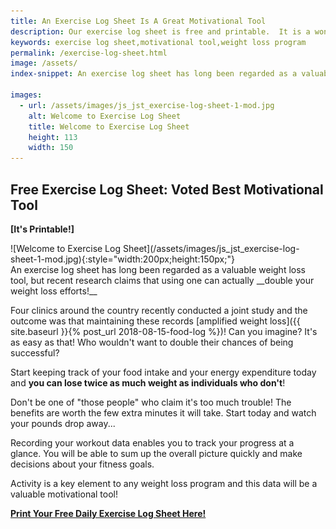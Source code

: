 ```yaml
---
title: An Exercise Log Sheet Is A Great Motivational Tool
description: Our exercise log sheet is free and printable.  It is a wonderful motivational tool for any weight loss program and will help keep you on track!
keywords: exercise log sheet,motivational tool,weight loss program
permalink: /exercise-log-sheet.html
image: /assets/
index-snippet: An exercise log sheet has long been regarded as a valuable weight loss tool, but recent research claims that using one can actually double your weight loss efforts.

images:
  - url: /assets/images/js_jst_exercise-log-sheet-1-mod.jpg
    alt: Welcome to Exercise Log Sheet
    title: Welcome to Exercise Log Sheet
    height: 113
    width: 150
---
```


## Free Exercise Log Sheet: Voted Best Motivational Tool
__[It's Printable!]__

<div class="ImageBlock ImageBlockRight" markdown="1">
![Welcome to Exercise Log Sheet](/assets/images/js_jst_exercise-log-sheet-1-mod.jpg){:style="width:200px;height:150px;"}
</div>
An exercise log sheet has long been regarded as a valuable weight loss tool, but recent research claims that using one can actually __double your weight loss efforts!__

Four clinics around the country recently conducted a joint study and the outcome was that maintaining these records [amplified weight loss]({{ site.baseurl }}{% post_url 2018-08-15-food-log %})! Can you imagine? It's as easy as that! Who wouldn't want to double their chances of being successful?  

Start keeping track of your food intake and your energy expenditure today and __you can lose twice as much weight as individuals who don't__!

Don't be one of "those people" who claim it's too much trouble! The benefits are worth the few extra minutes it will take. Start today and watch your pounds drop away...

Recording your workout data enables you to track your progress at a glance. You will be able to sum up the overall picture quickly and make decisions about your fitness goals.  

Activity is a key element to any weight loss program and this data will be a valuable motivational tool! 

__[Print Your Free Daily Exercise Log Sheet Here!](/assets/pdf/exercise-log-sheet.pdf)__